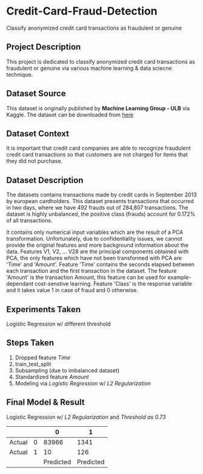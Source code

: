 # Credit-Card-Fraud-Detection
Classify anonymized credit card transactions as fraudulent or genuine

## Project Description
This project is dedicated to classify anonymized credit card transactions as fraudulent or genuine via various machine learning & data sciecne technique.


## Dataset Source
This dataset is originally published by **Machine Learning Group - ULB** via Kaggle. The dataset can be downloaded from [here](https://www.kaggle.com/mlg-ulb/creditcardfraud)

## Dataset Context
It is important that credit card companies are able to recognize fraudulent credit card transactions so that customers are not charged for items that they did not purchase.

## Dataset Description
The datasets contains transactions made by credit cards in September 2013 by european cardholders.
This dataset presents transactions that occurred in two days, where we have 492 frauds out of 284,807 transactions. The dataset is highly unbalanced, the positive class (frauds) account for 0.172% of all transactions.

It contains only numerical input variables which are the result of a PCA transformation. Unfortunately, due to confidentiality issues, we cannot provide the original features and more background information about the data. Features V1, V2, … V28 are the principal components obtained with PCA, the only features which have not been transformed with PCA are 'Time' and 'Amount'. Feature 'Time' contains the seconds elapsed between each transaction and the first transaction in the dataset. The feature 'Amount' is the transaction Amount, this feature can be used for example-dependant cost-senstive learning. Feature 'Class' is the response variable and it takes value 1 in case of fraud and 0 otherwise.

## Experiments Taken
Logistic Regression w/ different threshold 


## Steps Taken
1. Dropped feature *Time*
2. train_test_split
3. Subsampling (due to imbalanced dataset)
4. Standardized feature *Amount*
5. Modeling via *Logistic Regression* w/ *L2 Regularization*

## Final Model & Result
Logistic Regression w/ *L2 Regularization* and *Threshold as 0.73*

|        |     | 0         | 1         |
| ------ | --- | --------- | --------- |
| Actual | 0   | 83966     | 1341      |
| Actual | 1   | 10        | 126       |
|        |     | Predicted | Predicted |
